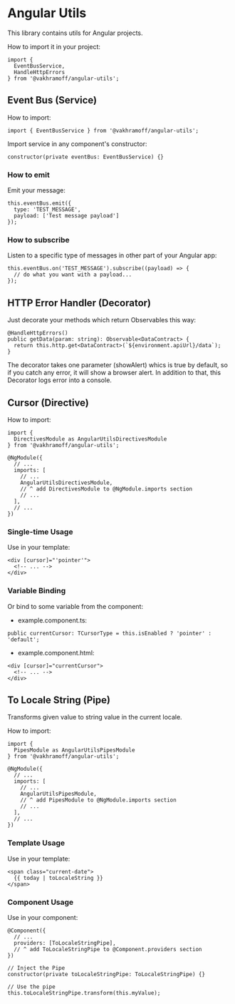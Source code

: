 # Angular Utils

This library contains utils for Angular projects.

How to import it in your project:
```
import {
  EventBusService,
  HandleHttpErrors
} from '@vakhramoff/angular-utils';
```

## Event Bus (Service)

How to import:
```
import { EventBusService } from '@vakhramoff/angular-utils';
```

Import service in any component's constructor:
```
constructor(private eventBus: EventBusService) {}
```

### How to emit
Emit your message:
```
this.eventBus.emit({
  type: 'TEST_MESSAGE',
  payload: ['Test message payload']
});
```

### How to subscribe
Listen to a specific type of messages in other part of your Angular app:
```
this.eventBus.on('TEST_MESSAGE').subscribe((payload) => {
  // do what you want with a payload...
});
```


## HTTP Error Handler (Decorator)

Just decorate your methods which return Observables this way:
```
@HandleHttpErrors()
public getData(param: string): Observable<DataContract> {
  return this.http.get<DataContract>(`${environment.apiUrl}/data`);
}
```
The decorator takes one parameter (showAlert) whics is true by default,
so if you catch any error, it will show a browser alert.
In addition to that, this Decorator logs error into a console.


## Cursor (Directive)

How to import:
```
import {
  DirectivesModule as AngularUtilsDirectivesModule
} from '@vakhramoff/angular-utils';

@NgModule({
  // ...
  imports: [
    // ...
    AngularUtilsDirectivesModule,
    // ^ add DirectivesModule to @NgModule.imports section
    // ...
  ],
  // ...
})
```

### Single-time Usage
Use in your template:
```
<div [cursor]="'pointer'">
  <!-- ... -->
</div>
```

### Variable Binding
Or bind to some variable from the component:
  - example.component.ts:
  ```
  public currentCursor: TCursorType = this.isEnabled ? 'pointer' : 'default';
  ```
  - example.component.html:
  ```
  <div [cursor]="currentCursor">
    <!-- ... -->
  </div>
  ```


## To Locale String (Pipe)

Transforms given value to string value in the current locale.

How to import:
```
import {
  PipesModule as AngularUtilsPipesModule
} from '@vakhramoff/angular-utils';

@NgModule({
  // ...
  imports: [
    // ...
    AngularUtilsPipesModule,
    // ^ add PipesModule to @NgModule.imports section
    // ...
  ],
  // ...
})
```

### Template Usage
Use in your template:
```
<span class="current-date">
  {{ today | toLocaleString }}
</span>
```

### Component Usage
Use in your component:
```
@Component({
  // ...
  providers: [ToLocaleStringPipe],
  // ^ add ToLocaleStringPipe to @Component.providers section
})

// Inject the Pipe
constructor(private toLocaleStringPipe: ToLocaleStringPipe) {}

// Use the pipe
this.toLocaleStringPipe.transform(this.myValue);
```
